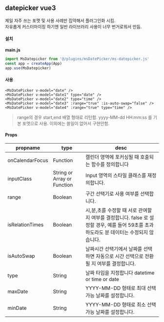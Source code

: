 ## datepicker vue3

제일 자주 쓰는 포맷 및 사용 사례만 집약해서 플러그인화 시킴.   
자유롭게 커스터마이징 하기엔 일반 라이브러리 사용이 너무 번거로워서 만듬.   


#### 설치

**main.js**
```javascript
import MsDatepicker from '@/plugins/msDatePicker/ms-datepicker.js'
const app = createApp(App)
app.use(MsDatepicker)
```

#### 사용

```vue
<MsDatePicker v-model="date" />
<MsDatePicker v-model="date1" type="date" />
<MsDatePicker v-model="date2" type="time" />
<MsDatePicker v-model="date3" :range="true" :is-auto-swap="false" />
<MsDatePicker v-model="date4" :range="true" type="time" />
```

> range의 경우 start,end 배열 형태로 리턴함.
> yyyy-MM-dd HH:mm:ss 를 기본 포맷으로 사용. 이외에는 쓸일이 없어서 구현안함.


#### Props
|propname|type|desc|
|------|---|----|
|onCalendarFocus|Function|캘린더 영역에 포커싱될 때 호출되는 함수를 정의합니다|
|inputClass|String or Array or Function|Input 영역의 스타일 클래스를 재정의합니다.|
|range|Boolean|구간 선택기로 사용 여부를 선택합니다.|
|isRelationTimes|Boolean|시,분,초를 수정할 때 서로 관여할 지 여부를 결정합니다. false 로 설정할 경우, 예를 들어 59초를 초과하도라도 분 데이터는 수정되지 않습니다.|
|isAutoSwap|Boolean|날짜시간 선택기에서 날짜를 선택하면 자동으로 시간 선택으로 전환될 지 여부를 결정합니다.|
|type|String|날짜 타입을 지정합니다 datetime or time or date|
|maxDate|String|YYYY-MM-DD 형태로 최대 선택 가능 날짜를 설정합니다.|
|minDate|String|YYYY-MM-DD 형태로 최소 선택 가능 날짜를 설정합니다.|
